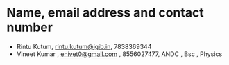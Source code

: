 # Name, email address and contact number
- Rintu Kutum, rintu.kutum@igib.in, 7838369344
- Vineet Kumar , enivet0@gmail.com , 8556027477, ANDC , Bsc , Physics 
